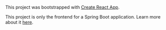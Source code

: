 This project was bootstrapped with [Create React App](https://github.com/facebook/create-react-app).

This project is only the frontend for a Spring Boot application. Learn more about it [here](https://github.com/botondDonath/movie-organizer-deployable). 
